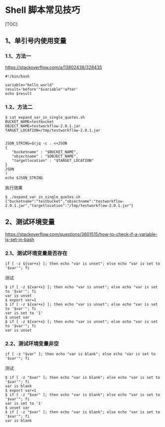 # Shell 脚本常见技巧

[TOC]

## 1、单引号内使用变量

### 1.1、方法一

https://stackoverflow.com/a/13802438/328435

```shell
#!/bin/bash

variable="hello world"
result='before'"$variable"'after'
echo $result
```

### 1.2、方法二

```shell
$ cat expand_var_in_single_quotes.sh
BUCKET_NAME=testbucket
OBJECT_NAME=testworkflow-2.0.1.jar
TARGET_LOCATION=/tmp/testworkflow-2.0.1.jar


JSON_STRING=$(jq -c . <<JSON
{
   "bucketname" : "$BUCKET_NAME",
   "objectname" : "$OBJECT_NAME",
   "targetlocation" : "$TARGET_LOCATION"
}
JSON
)
echo $JSON_STRING
```

执行效果

```shell
$ ./expand_var_in_single_quotes.sh
{"bucketname":"testbucket","objectname":"testworkflow-2.0.1.jar","targetlocation":"/tmp/testworkflow-2.0.1.jar"}
```

## 2、测试环境变量

https://stackoverflow.com/questions/3601515/how-to-check-if-a-variable-is-set-in-bash

### 2.1、测试环境变量是否存在

```shell
if [ -z ${var+x} ]; then echo "var is unset"; else echo "var is set to '$var'"; fi
```

测试

```shell
$ if [ -z ${var+x} ]; then echo "var is unset"; else echo "var is set to '$var'"; fi
var is unset
$ export var=1
$ if [ -z ${var+x} ]; then echo "var is unset"; else echo "var is set to '$var'"; fi
var is set to '1'
$ unset var
$ if [ -z ${var+x} ]; then echo "var is unset"; else echo "var is set to '$var'"; fi
var is unset
```



### 2.2、测试环境变量非空

```shell
if [ -z "$var" ]; then echo "var is blank"; else echo "var is set to '$var'"; fi
```

测试

```shell
$ if [ -z "$var" ]; then echo "var is blank"; else echo "var is set to '$var'"; fi
var is blank
$ export var=1
$ if [ -z "$var" ]; then echo "var is blank"; else echo "var is set to '$var'"; fi
var is set to '1'
$ unset var
$ if [ -z "$var" ]; then echo "var is blank"; else echo "var is set to '$var'"; fi
var is blank
```


